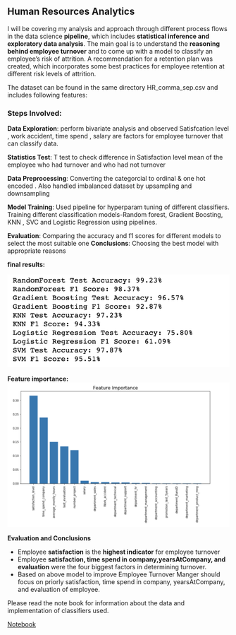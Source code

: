 ## Human Resources Analytics

I will be covering my analysis and approach through different process flows in the data science **pipeline**, which includes **statistical inference and exploratory data analysis**. The main goal is to understand the **reasoning behind employee turnover** and to come up with a model to classify an employee’s risk of attrition. A recommendation for a retention plan was created, which incorporates some best practices for employee retention at different risk levels of attrition.

The dataset can be found in the same directory HR_comma_sep.csv and includes following features:

### Steps Involved:

**Data Exploration**: perform bivariate analysis and observed Satisfcation level , work accident, time spend , salary are factors for employee turnover that can classify data.

**Statistics Test**: T test to check difference in Satisfaction level mean of the employee who had turnover and who had not turnover

**Data Preprocessing**: Converting the categorcial to ordinal & one hot encoded . Also handled imbalanced dataset by upsampling and downsampling

**Model Training**: Used pipeline for hyperparam tuning of different classifiers. Training different classification models-Random forest, Gradient Boosting, KNN , SVC and Logistic Regression using pipelines.

**Evaluation**: Comparing the accuracy and f1 scores for different models to select the most suitable one
**Conclusions**: Choosing the best model with appropriate reasons

**final results:**

<img src="./test_scores.png" alt="Final Output"/>

**Feature importance:**
<img src="./feature_importance.png" alt="Final Output"/>

**Evaluation and Conclusions**
- Employee **satisfaction** is the **highest indicator** for employee turnover
- Employee **satisfaction, time spend in company,yearsAtCompany, and evaluation** were the four biggest factors in determining turnover.
- Based on above model to improve Employee Turnover Manger should focus on priorly satisfaction, time spend in company, yearsAtCompany, and evaluation of employee.


Please read the note book for information about the data and implementation of classifiers used.

[Notebook](https://github.com/utkarshut/ML-Projects/blob/master/Employee%20Turnover/employee_trurnover.ipynb)
